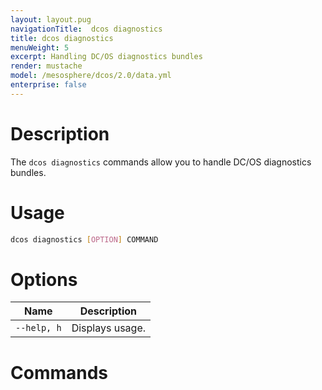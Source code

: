 ```yaml
---
layout: layout.pug
navigationTitle:  dcos diagnostics
title: dcos diagnostics
menuWeight: 5
excerpt: Handling DC/OS diagnostics bundles
render: mustache
model: /mesosphere/dcos/2.0/data.yml
enterprise: false
---
```



# Description
The `dcos diagnostics` commands allow you to handle DC/OS diagnostics bundles.

# Usage

```bash
dcos diagnostics [OPTION] COMMAND
```

# Options

| Name |  Description |
|---------|-------------|
| `--help, h`   |   Displays usage. |


# Commands
